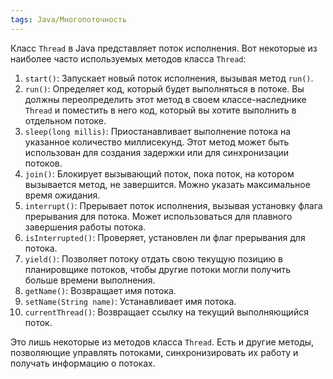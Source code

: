 ```yaml
---
tags: Java/Многопоточность
---
```


Класс `Thread` в Java представляет поток исполнения. Вот некоторые из наиболее часто используемых методов класса `Thread`:

1. `start()`: Запускает новый поток исполнения, вызывая метод `run()`.
2. `run()`: Определяет код, который будет выполняться в потоке. Вы должны переопределить этот метод в своем классе-наследнике `Thread` и поместить в него код, который вы хотите выполнить в отдельном потоке.
3. `sleep(long millis)`: Приостанавливает выполнение потока на указанное количество миллисекунд. Этот метод может быть использован для создания задержки или для синхронизации потоков.
4. `join()`: Блокирует вызывающий поток, пока поток, на котором вызывается метод, не завершится. Можно указать максимальное время ожидания.
5. `interrupt()`: Прерывает поток исполнения, вызывая установку флага прерывания для потока. Может использоваться для плавного завершения работы потока.
6. `isInterrupted()`: Проверяет, установлен ли флаг прерывания для потока.
7. `yield()`: Позволяет потоку отдать свою текущую позицию в планировщике потоков, чтобы другие потоки могли получить больше времени выполнения.
8. `getName()`: Возвращает имя потока.
9. `setName(String name)`: Устанавливает имя потока.
10. `currentThread()`: Возвращает ссылку на текущий выполняющийся поток.

Это лишь некоторые из методов класса `Thread`. Есть и другие методы, позволяющие управлять потоками, синхронизировать их работу и получать информацию о потоках.
